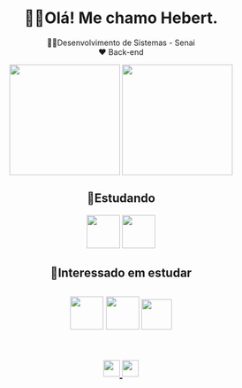 <h1 align="center">
🙋‍♂️Olá! Me chamo Hebert.
</h1>


<div align="center">
    <p>👨‍💻Desenvolvimento de Sistemas - Senai <br> ❤️
        Back-end <br>
</div>


<div width="50%" align="center" display="flex">
    <img height="200" align="center" src="https://github-readme-stats.vercel.app/api?username=Fourt14n&theme=onedark"/>
    <img height="200" align="center" src="https://github-readme-stats.vercel.app/api/top-langs/?username=Fourt14n&theme=onedark&layout=donut&count_private=true"/>

</div>

<h2 align="center">
📖Estudando
</h2>

<div width="50%" align="center" display="flex">
            <img height="60px" src="https://cdn.jsdelivr.net/gh/devicons/devicon@latest/icons/java/java-original.svg" />
            <img height="60px" src="https://cdn.jsdelivr.net/gh/devicons/devicon@latest/icons/csharp/csharp-original.svg"/>
            
          
</div>


<h2 align="center">
📕Interessado em estudar
<h2>

<div align="center">
    <img height="60px" src="https://cdn.jsdelivr.net/gh/devicons/devicon@latest/icons/python/python-original.svg" />
<img height="60px" src="https://cdn.jsdelivr.net/gh/devicons/devicon@latest/icons/nodejs/nodejs-original.svg" />
<img height="55px" src="https://cdn.jsdelivr.net/gh/devicons/devicon@latest/icons/spring/spring-original.svg" />
</div>

<br>
<br>

<div align="center">
<a href="https://www.linkedin.com/in/hebert-lopes-2a4219244/">
    <img height="30" src="https://img.shields.io/badge/LinkedIn-0077B5?style=for-the-badge&logo=linkedin&logoColor=white" >
</a>
<a  href="https://github.com/Fourt14n">
    <img height="30" src="https://img.shields.io/github/followers/Fourt14n.svg?style=social&label=Follow&maxAge=2592000" >
</a>


</div>
